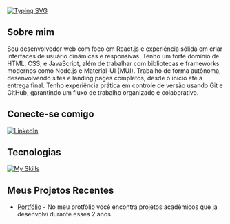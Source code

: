 [![Typing SVG](https://readme-typing-svg.demolab.com?font=Fira+Code&pause=1000&color=F7F7F7&background=284682&width=435&lines=Ol%C3%A1%2C+eu+sou+Victor+Augusto;Desenvolvedor+front-end)](https://git.io/typing-svg)

## Sobre mim
Sou desenvolvedor web com foco em React.js e experiência sólida em criar interfaces de
usuário dinâmicas e responsivas. Tenho um forte domínio de HTML, CSS, e JavaScript,
além de trabalhar com bibliotecas e frameworks modernos como Node.js e Material-UI
(MUI). Trabalho de forma autônoma, desenvolvendo sites e landing pages completos, desde o
início até a entrega final. Tenho experiência prática em controle de versão usando Git e
GitHub, garantindo um fluxo de trabalho organizado e colaborativo.

## Conecte-se comigo
[![LinkedIn](https://img.shields.io/badge/-LinkedIn-blue?style=flat-square&logo=linkedin&logoColor=white)](https://www.linkedin.com/in/victor-augusto-010156297/)

## Tecnologias
[![My Skills](https://skillicons.dev/icons?i=js,html,css,wasm)](https://skillicons.dev)

## Meus Projetos Recentes
- [Portfólio](https://vta-portfolio.netlify.app/) - No meu protfólio você encontra projetos acadêmicos que ja desenvolvi durante esses 2 anos.
